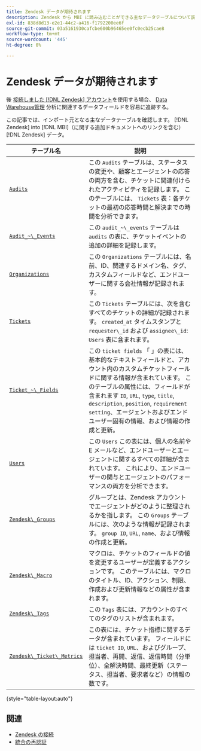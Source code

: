 ```yaml
---
title: Zendesk データが期待されます
description: Zendesk から MBI に読み込むことができる主なデータテーブルについて説明します。このテーブルには、Zendesk データに関する追加ドキュメントへのリンクも含まれます。
exl-id: 838d8d13-e2e1-44c2-a416-f1792200ee6f
source-git-commit: 03a5161930cafcbe600b96465ee0fc0ecb25cae8
workflow-type: tm+mt
source-wordcount: '445'
ht-degree: 0%

---
```


# Zendesk データが期待されます

後 [接続しました [!DNL Zendesk] アカウント](../integrations/zendesk.md)を使用する場合、 [Data Warehouse管理](../../../data-analyst/data-warehouse-mgr/tour-dwm.md) 分析に関連するデータフィールドを容易に追跡する。

この記事では、インポート元となる主なデータテーブルを確認します。 [!DNL Zendesk] into [!DNL MBI]（に関する追加ドキュメントへのリンクを含む） [!DNL Zendesk] データ。

| テーブル名 | 説明 |
|-----|-----|
| [`Audits`](https://developer.zendesk.com/rest_api/docs/core/ticket_audits) | この `Audits` テーブルは、ステータスの変更や、顧客とエージェントの応答の両方を含む、チケットに関連付けられたアクティビティを記録します。 このテーブルには、 `Tickets` 表：各チケットの最初の応答時間と解決までの時間を分析できます。 |
| [`Audit_~\_Events`](https://developer.zendesk.com/rest_api/docs/core/ticket_audits#audit-events) | この `audit_~\_events` テーブルは `audits` の表に、チケットイベントの追加の詳細を記録します。 |
| [`Organizations`](https://developer.zendesk.com/rest_api/docs/core/organizations) | この `Organizations` テーブルには、名前、ID、関連するドメイン名、タグ、カスタムフィールドなど、エンドユーザーに関する会社情報が記録されます。 |
| [`Tickets`](https://developer.zendesk.com/rest_api/docs/core/tickets) | この `Tickets` テーブルには、次を含むすべてのチケットの詳細が記録されます。 `created_at` タイムスタンプと `requester\_id` および `assignee\_id`: `Users` 表に含まれます。 |
| [`Ticket_~\_Fields`](https://developer.zendesk.com/rest_api/docs/core/ticket_fields) | この `ticket fields` 「 」の表には、基本的なテキストフィールドと、アカウント内のカスタムチケットフィールドに関する情報が含まれています。 このテーブルの属性には、フィールドが含まれます `ID`, `URL`, `type`, `title`, `description`, `position`, `requirement setting`、エージェントおよびエンドユーザー固有の情報、および情報の作成と更新。 |
| [`Users`](https://developer.zendesk.com/rest_api/docs/core/users) | この `Users` この表には、個人の名前や E メールなど、エンドユーザーとエージェントに関するすべての詳細が含まれています。 これにより、エンドユーザーの関与とエージェントのパフォーマンスの両方を分析できます。 |
| [`Zendesk\_Groups`](https://developer.zendesk.com/rest_api/docs/core/groups) | グループとは、Zendesk アカウントでエージェントがどのように整理されるかを指します。 この `Groups` テーブルには、次のような情報が記録されます。 `group ID`, `URL`, `name`、および情報の作成と更新。 |
| [`Zendesk\_Macro`](https://developer.zendesk.com/rest_api/docs/core/macros) | マクロは、チケットのフィールドの値を変更するユーザーが定義するアクションです。 このテーブルには、マクロのタイトル、ID、アクション、制限、作成および更新情報などの属性が含まれます。 |
| [`Zendesk\_Tags`](https://developer.zendesk.com/rest_api/docs/core/tags) | この `Tags` 表には、アカウントのすべてのタグのリストが含まれます。 |
| [`Zendesk\_Ticket\_Metrics`](https://developer.zendesk.com/rest_api/docs/core/ticket_metrics#ticket-metrics) | この表には、チケット指標に関するデータが含まれています。 フィールドには `ticket ID`, `URL`、およびグループ、担当者、再開、返信、返信時間（分単位）、全解決時間、最終更新（ステータス、担当者、要求者など）の情報の数です。 |

{style=&quot;table-layout:auto&quot;}

## 関連

* [Zendesk の接続](../integrations/zendesk.md)
* [統合の再認証](https://support.magento.com/hc/en-us/articles/360016733151-Reauthenticating-integrations)
